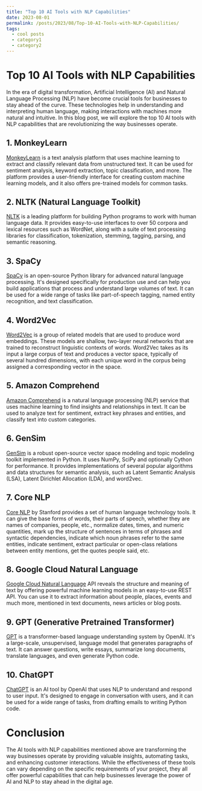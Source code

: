 ```yaml
---
title: "Top 10 AI Tools with NLP Capabilities"
date: 2023-08-01
permalink: /posts/2023/08/Top-10-AI-Tools-with-NLP-Capabilities/
tags:
  - cool posts
  - category1
  - category2
---
```


# Top 10 AI Tools with NLP Capabilities

In the era of digital transformation, Artificial Intelligence (AI) and Natural Language Processing (NLP) have become crucial tools for businesses to stay ahead of the curve. These technologies help in understanding and interpreting human language, making interactions with machines more natural and intuitive. In this blog post, we will explore the top 10 AI tools with NLP capabilities that are revolutionizing the way businesses operate.

## 1. MonkeyLearn

[MonkeyLearn](https://monkeylearn.com/blog/natural-language-processing-tools/) is a text analysis platform that uses machine learning to extract and classify relevant data from unstructured text. It can be used for sentiment analysis, keyword extraction, topic classification, and more. The platform provides a user-friendly interface for creating custom machine learning models, and it also offers pre-trained models for common tasks.

## 2. NLTK (Natural Language Toolkit)

[NLTK](https://www.nltk.org/) is a leading platform for building Python programs to work with human language data. It provides easy-to-use interfaces to over 50 corpora and lexical resources such as WordNet, along with a suite of text processing libraries for classification, tokenization, stemming, tagging, parsing, and semantic reasoning.

## 3. SpaCy

[SpaCy](https://spacy.io/) is an open-source Python library for advanced natural language processing. It's designed specifically for production use and can help you build applications that process and understand large volumes of text. It can be used for a wide range of tasks like part-of-speech tagging, named entity recognition, and text classification.

## 4. Word2Vec

[Word2Vec](https://radimrehurek.com/gensim/models/word2vec.html) is a group of related models that are used to produce word embeddings. These models are shallow, two-layer neural networks that are trained to reconstruct linguistic contexts of words. Word2Vec takes as its input a large corpus of text and produces a vector space, typically of several hundred dimensions, with each unique word in the corpus being assigned a corresponding vector in the space.

## 5. Amazon Comprehend

[Amazon Comprehend](https://aws.amazon.com/comprehend/) is a natural language processing (NLP) service that uses machine learning to find insights and relationships in text. It can be used to analyze text for sentiment, extract key phrases and entities, and classify text into custom categories.

## 6. GenSim

[GenSim](https://radimrehurek.com/gensim/) is a robust open-source vector space modeling and topic modeling toolkit implemented in Python. It uses NumPy, SciPy and optionally Cython for performance. It provides implementations of several popular algorithms and data structures for semantic analysis, such as Latent Semantic Analysis (LSA), Latent Dirichlet Allocation (LDA), and word2vec.

## 7. Core NLP

[Core NLP](https://stanfordnlp.github.io/CoreNLP/) by Stanford provides a set of human language technology tools. It can give the base forms of words, their parts of speech, whether they are names of companies, people, etc., normalize dates, times, and numeric quantities, mark up the structure of sentences in terms of phrases and syntactic dependencies, indicate which noun phrases refer to the same entities, indicate sentiment, extract particular or open-class relations between entity mentions, get the quotes people said, etc.

## 8. Google Cloud Natural Language

[Google Cloud Natural Language](https://cloud.google.com/natural-language) API reveals the structure and meaning of text by offering powerful machine learning models in an easy-to-use REST API. You can use it to extract information about people, places, events and much more, mentioned in text documents, news articles or blog posts.

## 9. GPT (Generative Pretrained Transformer)

[GPT](https://openai.com/research/gpt-3/) is a transformer-based language understanding system by OpenAI. It's a large-scale, unsupervised, language model that generates paragraphs of text. It can answer questions, write essays, summarize long documents, translate languages, and even generate Python code.

## 10. ChatGPT

[ChatGPT](https://openai.com/research/chatgpt) is an AI tool by OpenAI that uses NLP to understand and respond to user input. It's designed to engage in conversation with users, and it can be used for a wide range of tasks, from drafting emails to writing Python code.

# Conclusion

The AI tools with NLP capabilities mentioned above are transforming the way businesses operate by providing valuable insights, automating tasks, and enhancing customer interactions. While the effectiveness of these tools can vary depending on the specific requirements of your project, they all offer powerful capabilities that can help businesses leverage the power of AI and NLP to stay ahead in the digital age.
